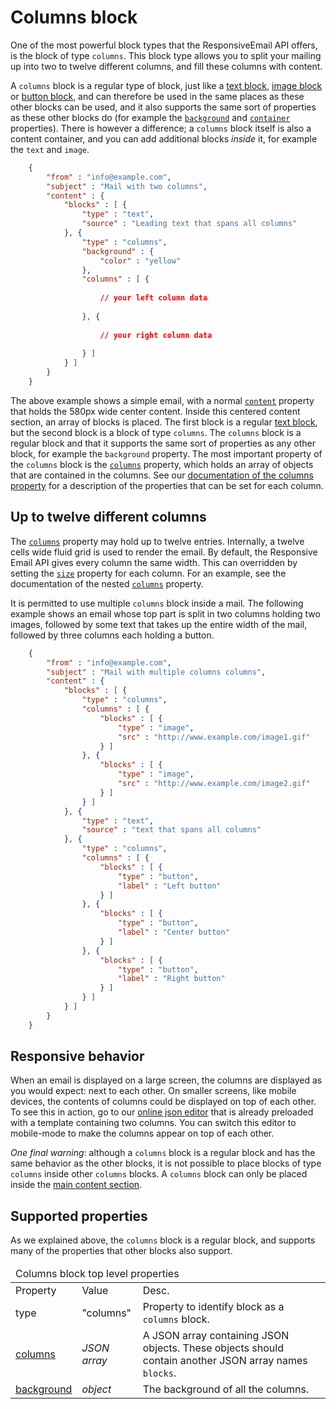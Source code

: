 # Columns block

One of the most powerful block types that the ResponsiveEmail API offers,
is the block of type `columns`. This block type allows you to split
your mailing up into two to twelve different columns, and fill these columns
with content.

A `columns` block is a regular type of block, just like a 
<a href="/support/json/block-text">text block</a>, 
<a href="/support/json/block-image">image block</a> or
<a href="/support/json/block-button">button block</a>, and can therefore
be used in the same places as these other blocks can be used, and it also
supports the same sort of properties as these other blocks do
(for example the <a href="/support/json/property-background">`background`</a>
and <a href="/support/json/property-container">`container`</a> properties).
There is however a difference; a `columns` block itself is also a content container,
and you can add additional blocks *inside* it, for example the `text` 
and `image`.


````json
    {
        "from" : "info@example.com",
        "subject" : "Mail with two columns",
        "content" : {
            "blocks" : [ {
                "type" : "text",
                "source" : "Leading text that spans all columns"
            }, {
                "type" : "columns",
                "background" : {
                    "color" : "yellow"
                },
                "columns" : [ {
                
                    // your left column data 
                
                }, {
                
                    // your right column data 
                
                } ]
            } ]
        }
    }
````

The above example shows a simple email, with a normal 
<a href="/support/json/property-content">`content`</a> property that
holds the 580px wide center content. Inside this centered content section,
an array of blocks is placed. The first block is a regular 
<a href="/support/json/block-text">text block</a>, but the second block
is a block of type `columns`. The `columns` block is
a regular block and that it supports the same sort of properties
as any other block, for example the `background` property.
The most important property of the `columns` block is the
<a href="/support/json/property-columns">`columns`</a>
property, which holds an array of objects that are contained in the 
columns.
See our <a href="/support/json/property-columns">documentation of the columns property</a>
for a description of the properties that can be set for each column.

## Up to twelve different columns

The 
<a href="/support/json/property-columns">`columns`</a> property may hold 
up to twelve entries. Internally, a twelve cells wide fluid grid is used
to render the email. By default, the Responsive 
Email API gives every column the same width. This can overridden
by setting the <a href="/support/json/property-size">`size`</a>
property for each column. For an example,
see the documentation of the nested
<a href="/support/json/property-columns">`columns`</a> property.

It is permitted to use multiple `columns` block inside a mail.
The following example shows an email whose top part is 
split in two columns holding
two images, followed by some text that takes up the entire width
of the mail, followed by three columns each holding a button.


````json
    {
        "from" : "info@example.com",
        "subject" : "Mail with multiple columns columns",
        "content" : {
            "blocks" : [ {
                "type" : "columns",
                "columns" : [ {
                    "blocks" : [ {
                        "type" : "image",
                        "src" : "http://www.example.com/image1.gif"
                    } ]
                }, {
                    "blocks" : [ {
                        "type" : "image",
                        "src" : "http://www.example.com/image2.gif"
                    } ]
                } ]
            }, {
                "type" : "text",
                "source" : "text that spans all columns"
            }, {
                "type" : "columns",
                "columns" : [ {
                    "blocks" : [ {
                        "type" : "button",
                        "label" : "Left button"
                    } ]
                }, {
                    "blocks" : [ {
                        "type" : "button",
                        "label" : "Center button"
                    } ]
                }, {
                    "blocks" : [ {
                        "type" : "button",
                        "label" : "Right button"
                    } ]
                } ]
            } ]
        }
    }
````


## Responsive behavior

When an email is displayed on a large screen, the columns are displayed
as you would expect: next to each other. On smaller screens, like 
mobile devices, the contents of columns could be displayed on top
of each other. To see this in action, go to our 
<a href="/support/json-editor">online json editor</a> that is already
preloaded with a template containing two columns. You can switch this
editor to mobile-mode to make the columns appear on top of each other.

*One final warning*: although a `columns` block is a regular block and has the same behavior
as the other blocks, it is not possible to 
place blocks of type `columns` inside other `columns` blocks. 
A `columns` block can only be 
placed inside the <a href="/support/property-content">main content section</a>.

## Supported properties

As we explained above, the `columns` block is a regular block, and
supports many of the properties that other blocks also support.

<table class="info">
    <thead>
        <tr>
            <td colspan="3">Columns block top level properties</td>
        </tr>
    </thead>
    <tbody>
        <tr class="thead">
            <td>Property</td>
            <td>Value</td>
            <td>Desc.</td>
        </tr>
        <tr>
            <td>type</td>
            <td>"columns"</td>
            <td>Property to identify block as a <code>columns</code> block.</td>
        </tr>
        <tr>
            <td><a href="/support/json/property-columns">columns</a></td>
            <td><em>JSON array</em></td>
            <td>
                A JSON array containing JSON objects. These objects should
                contain another JSON array names <code>blocks</code>.
            </td>
        </tr>
        <tr>
            <td><a href="/support/json/property-background">background</a></td>
            <td><em>object</em></td>
            <td>
                The background of all the columns.
            </td>
        </tr>
    </tbody>
</table>

